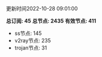 更新时间2022-10-28 09:01:00

**总订阅: 45**
**总节点: 2435**
**有效节点: 411**
- ss节点: 145
- v2ray节点: 235
- trojan节点: 31
